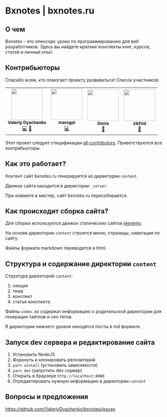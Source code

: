 # Bxnotes | bxnotes.ru

## О чем

Bxnotes &ndash; это опенсорс уроки по программированию для веб разработчиков. Здесь вы найдете краткие конспекты книг, курсов, статей и личный опыт.

## Контрибьюторы

Спасибо всем, кто помогает проекту развиваться! Список участников:

<!-- ALL-CONTRIBUTORS-LIST:START - Do not remove or modify this section -->
<!-- prettier-ignore-start -->
<!-- markdownlint-disable -->
<table>
  <tr>
    <td align="center"><a href="https://github.com/ValeriyDyachenko"><img src="https://avatars0.githubusercontent.com/u/26274813?v=4" width="100px;" alt=""/><br /><sub><b>Valeriy Dyachenko</b></sub></a><br /><a href="https://github.com/ValeriyDyachenko/bxnotes/commits?author=ValeriyDyachenko" title="Code">💻</a> <a href="https://github.com/ValeriyDyachenko/bxnotes/commits?author=ValeriyDyachenko" title="Documentation">📖</a></td>
    <td align="center"><a href="http://lemix.net"><img src="https://avatars1.githubusercontent.com/u/1058743?v=4" width="100px;" alt=""/><br /><sub><b>marsgpl</b></sub></a><br /><a href="https://github.com/ValeriyDyachenko/bxnotes/commits?author=marsgpl" title="Code">💻</a></td>
    <td align="center"><a href="https://ingodwetrust.ru"><img src="https://avatars1.githubusercontent.com/u/43764701?v=4" width="100px;" alt=""/><br /><sub><b>Denis</b></sub></a><br /><a href="https://github.com/ValeriyDyachenko/bxnotes/commits?author=zlocate" title="Documentation">📖</a></td>
    <td align="center"><a href="https://github.com/zikfrid"><img src="https://avatars3.githubusercontent.com/u/14260015?v=4" width="100px;" alt=""/><br /><sub><b>zikfrid</b></sub></a><br /><a href="https://github.com/ValeriyDyachenko/bxnotes/commits?author=zikfrid" title="Documentation">📖</a></td>
  </tr>
</table>

<!-- markdownlint-enable -->
<!-- prettier-ignore-end -->
<!-- ALL-CONTRIBUTORS-LIST:END -->

Этот проект следует спецификации  <a href="https://allcontributors.org/">all-contributors</a>. Приветствуются все контрибьюторы.

## Как это работает?

Контент сайт bxnotes.ru генерируется из директории ```content```.

Движок сайта находится в директории ```_server```.

При коммите в мастер, сайт bxnotes.ru пересобирается.

## Как происходит сборка сайта?

Для сборки используется движок статических сайтов <a href="https://www.11ty.io/" target="_blank">eleventy</a>. 

На основе директории ```content``` строится меню, страницы, навигация по сайту. 

Файлы формата markdown переводятся в html.

## Структура и содержание директории ```content```

Структура директорий ```content```:
1) секция
2) тема
3) конспект
4) статья конспекта

Файлы ```index.md``` содержат информацию о родительской директории для генерации тайтлов и сео тегов.

В директории нижнего уровня находятся посты в md формате.

## Запуск dev сервера и редактирование сайта

1. Установить NodeJS
2. Форкнуть и клонировать репозиторий
3. ```yarn install``` (установить зависимости)
4. ```yarn dev``` (запустить dev сервер)
5. Открыть в браузере ```http://localhost:8080```
6. Отредактировать нужную информацию в директории ```content```

## Вопросы и предложения

https://github.com/ValeriyDyachenko/bxnotes/issues
